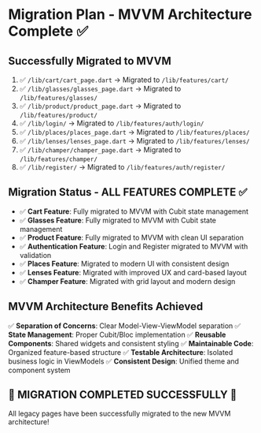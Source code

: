 # Migration Plan - MVVM Architecture Complete ✅

## Successfully Migrated to MVVM
1. ✅ `/lib/cart/cart_page.dart` → Migrated to `/lib/features/cart/`
2. ✅ `/lib/glasses/glasses_page.dart` → Migrated to `/lib/features/glasses/`
3. ✅ `/lib/product/product_page.dart` → Migrated to `/lib/features/product/`
4. ✅ `/lib/login/` → Migrated to `/lib/features/auth/login/`
5. ✅ `/lib/places/places_page.dart` → Migrated to `/lib/features/places/`
6. ✅ `/lib/lenses/lenses_page.dart` → Migrated to `/lib/features/lenses/`
7. ✅ `/lib/champer/champer_page.dart` → Migrated to `/lib/features/champer/`
8. ✅ `/lib/register/` → Migrated to `/lib/features/auth/register/`

## Migration Status - ALL FEATURES COMPLETE ✅
- ✅ **Cart Feature**: Fully migrated to MVVM with Cubit state management
- ✅ **Glasses Feature**: Fully migrated to MVVM with Cubit state management  
- ✅ **Product Feature**: Fully migrated to MVVM with clean UI separation
- ✅ **Authentication Feature**: Login and Register migrated to MVVM with validation
- ✅ **Places Feature**: Migrated to modern UI with consistent design
- ✅ **Lenses Feature**: Migrated with improved UX and card-based layout
- ✅ **Champer Feature**: Migrated with grid layout and modern design

## MVVM Architecture Benefits Achieved
✅ **Separation of Concerns**: Clear Model-View-ViewModel separation
✅ **State Management**: Proper Cubit/Bloc implementation
✅ **Reusable Components**: Shared widgets and consistent styling
✅ **Maintainable Code**: Organized feature-based structure
✅ **Testable Architecture**: Isolated business logic in ViewModels
✅ **Consistent Design**: Unified theme and component system

## 🎉 MIGRATION COMPLETED SUCCESSFULLY 🎉
All legacy pages have been successfully migrated to the new MVVM architecture!
